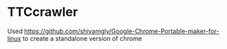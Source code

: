 # TTCcrawler
Used https://github.com/shivamgly/Google-Chrome-Portable-maker-for-linux to create a standalone version of chrome
